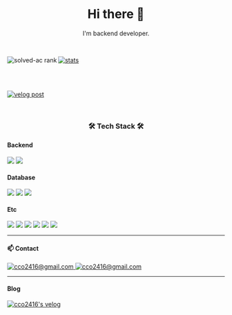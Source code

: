 <h1 align="center">Hi there 👋</h1>
<p align="center">I'm backend developer.</p>

<br>

<p>
  <a href="https://solved.ac/cco2416/">
    <img alt="solved-ac rank" align="left" src="http://mazassumnida.wtf/api/v2/generate_badge?boj=cco2416" />
  </a>
  <a href="https://github.com/anuraghazra/github-readme-stats">
    <img alt="stats" src="https://github-readme-stats.vercel.app/api?username=Park1122&hide=stars,contribs&show_icons=true&theme=jolly" />
  </a>
</p>

<br>
<br>

<p>
  <a href="https://velog.io/@cco2416">
    <img alt="velog post" src="https://velog-readme-stats.vercel.app/api?name=cco2416&color=dark" />
  </a>
</p>

<br>
<h3 align="center">🛠 Tech Stack 🛠</h3>

<h4>Backend</h4>
<p>
  <img src="https://img.shields.io/badge/Java-007396?style=flat&logo=Java&logoColor=white"/></a>
  <img src="https://img.shields.io/badge/Spring-6DB33F?style=flat&logo=Spring&logoColor=white"/></a>
</p>

<h4>Database</h4>
<p>
  <img src="https://img.shields.io/badge/MySQL-4479A1?style=flat&logo=MySQL&logoColor=white"/></a>
  <img src="https://img.shields.io/badge/Oracle-F80000?style=flat&logo=Oracle&logoColor=white"/></a>
  <img src="https://img.shields.io/badge/Microsoft_Access-A4373A?style=flat&logo=Microsoft-Access&logoColor=white"/></a>
</p>

<h4>Etc</h4>
<p>
  <img src="https://img.shields.io/badge/Git-F05032?style=flat&logo=Git&logoColor=white"/></a>
  <img src="https://img.shields.io/badge/Amazon_AWS-232F3E?style=flat&logo=Amazon-AWS&logoColor=white"/></a>
  <img src="https://img.shields.io/badge/Docker-2496ED?style=flat&logo=Docker&logoColor=white"/></a>
  <img src="https://img.shields.io/badge/Jenkins-D24939?style=flat&logo=Jenkins&logoColor=white"/></a>
  <img src="https://img.shields.io/badge/Jira_Software-0052CC?style=flat&logo=Jira-Software&logoColor=white"/></a>
  <img src="https://img.shields.io/badge/R-276DC3?style=flat&logo=R&logoColor=white"/></a>
</p>

<hr>

<h4>📫 Contact</h4>
<a href="mailto:cco2416@gmail.com">
  <img alt="cco2416@gmail.com" src="https://img.shields.io/badge/Gmail-ea4335?style=flat&logo=Gmail&logoColor=white&link=mailto:cco2416@gmail.com" />
</a>
<a href="mailto:cco2416@naver.com">
  <img alt="cco2416@gmail.com" src="https://img.shields.io/badge/Naver-03C75A?style=flat&logo=Naver&logoColor=white&link=mailto:cco2416@naver.com" />
</a>

<hr>

<h4>Blog</h4>
<a href="https://velog.io/@cco2416">
  <img alt="cco2416's velog" src="https://velog-readme-stats.vercel.app/api/badge?name=cco2416" />
</a>
